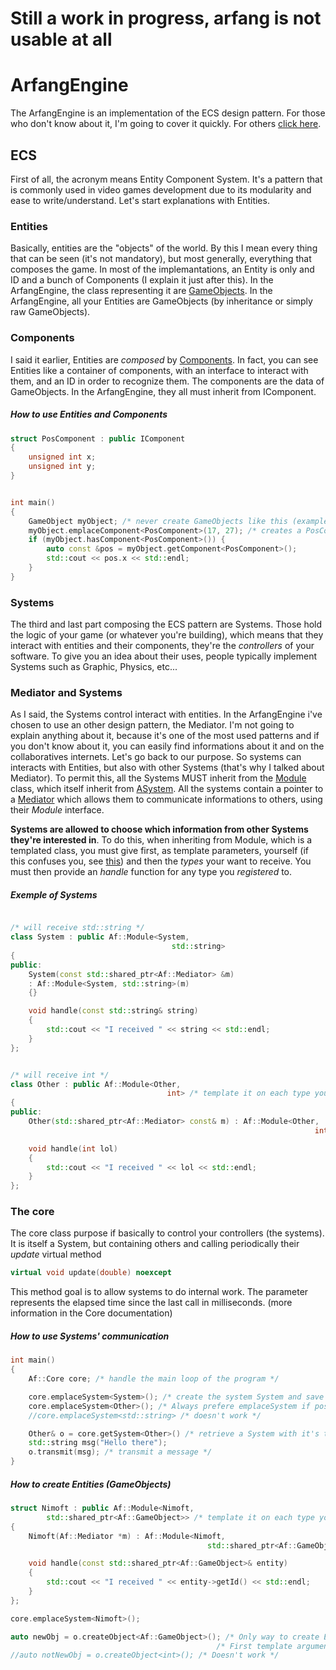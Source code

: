 # Still a work in progress, arfang is not usable at all

# ArfangEngine

The ArfangEngine is an implementation of the ECS design pattern. For those who don't know about it, I'm going to cover it quickly. For others [click here](https://https://github.com/LinAfy/arfang-engine/README.md#how-to-use-entities-and-components).

## ECS

First of all, the acronym means Entity Component System. It's a pattern that is commonly used in video games development due to its modularity and ease to write/understand.
Let's start explanations with Entities.

### Entities

Basically, entities are the "objects" of the world. By this I mean every thing that can be seen (it's not mandatory), but most generally, everything that composes
the game. In most of the implemantations, an Entity is only and ID and a bunch of Components (I explain it just after this). In the ArfangEngine, the class representing it are [GameObjects](include/ecs/GAMEOBJECT.md).
In the ArfangEngine, all your Entities are GameObjects (by inheritance or simply raw GameObjects).

### Components

I said it earlier, Entities are *composed* by [Components](nimoft). In fact, you can see Entities like a container of components, with an interface to interact with them, and an ID
in order to recognize them. The components are the data of GameObjects.
In the ArfangEngine, they all must inherit from IComponent.

##### How to use Entities and Components

```cpp
struct PosComponent : public IComponent
{
    unsigned int x;
    unsigned int y;
}


int main()
{
    GameObject myObject; /* never create GameObjects like this (example below) */
    myObject.emplaceComponent<PosComponent>(17, 27); /* creates a PosComponent with 17, 27 as parameters */
    if (myObject.hasComponent<PosComponent>()) {
        auto const &pos = myObject.getComponent<PosComponent>();
        std::cout << pos.x << std::endl;
    }
}
```

### Systems

The third and last part composing the ECS pattern are Systems. Those hold the logic of your game (or whatever you're building), which means that they interact with entities
and their components, they're the *controllers* of your software. To give you an idea about their uses, people typically implement Systems such as Graphic, Physics, etc...

### Mediator and Systems

As I said, the Systems control interact with entities. In the ArfangEngine i've chosen to use an other design pattern, the Mediator. I'm not going to explain anything about it, because
it's one of the most used patterns and if you don't know about it, you can easily find informations about it and on the collaboratives internets.
Let's go back to our purpose. So systems can interacts with Entities, but also with other Systems (that's why I talked about Mediator).
To permit this, all the Systems MUST inherit from the [Module](include/ecs/Module.hpp) class, which itself inherit from [ASystem](include/ecs/ASystem.hpp).
All the systems contain a pointer to a [Mediator](include/ecs/Mediator.hpp) which allows them to communicate informations to others, using their *Module* interface.

**Systems are allowed to choose which information from other Systems they're interested in**. To do this, when inheriting from Module,
which is a templated class, you must give first, as template parameters, yourself (if this confuses you, see [this](https://en.wikipedia.org/wiki/Curiously_recurring_template_pattern))
and then the *types* your want to receive. You must then provide an *handle* function for any type you *registered* to.

##### Exemple of Systems

```cpp

/* will receive std::string */
class System : public Af::Module<System,
                                    std::string>
{
public:
    System(const std::shared_ptr<Af::Mediator> &m) 
    : Af::Module<System, std::string>(m)
    {}

    void handle(const std::string& string)
    {
        std::cout << "I received " << string << std::endl;
    }
};


/* will receive int */
class Other : public Af::Module<Other,
                                   int> /* template it on each type you want to receive */
{
public:
    Other(std::shared_ptr<Af::Mediator> const& m) : Af::Module<Other, 
                                                                    int>(m) {}

    void handle(int lol)
    {
        std::cout << "I received " << lol << std::endl;
    }
};
```
### The core
The core class purpose if basically to control your controllers (the systems). It is itself a System, but containing others and calling periodically their *update* virtual method

```cpp
virtual void update(double) noexcept
```

This method goal is to allow systems to do internal work. The parameter represents the elapsed time since the last call in milliseconds. (more information in the Core documentation)

##### How to use Systems' communication

```cpp
int main()
{
    Af::Core core; /* handle the main loop of the program */

    core.emplaceSystem<System>(); /* create the system System and save it */
    core.emplaceSystem<Other>(); /* Always prefere emplaceSystem if possible */
    //core.emplaceSystem<std::string> /* doesn't work */

    Other& o = core.getSystem<Other>() /* retrieve a System with it's type */;
    std::string msg("Hello there");
    o.transmit(msg); /* transmit a message */
}
```

##### How to create Entities (GameObjects)

```cpp
struct Nimoft : public Af::Module<Nimoft,
        std::shared_ptr<Af::GameObject>> /* template it on each type you want to receive */
{
    Nimoft(Af::Mediator *m) : Af::Module<Nimoft,
                                            std::shared_ptr<Af::GameObject>>(m) {}

    void handle(const std::shared_ptr<Af::GameObject>& entity)
    {
        std::cout << "I received " << entity->getId() << std::endl;
    }
};

core.emplaceSystem<Nimoft>();

auto newObj = o.createObject<Af::GameObject>(); /* Only way to create Entities */
                                              /* First template argument is it's type, and others it's constructor's arguments */
//auto notNewObj = o.createObject<int>(); /* Doesn't work */

```
